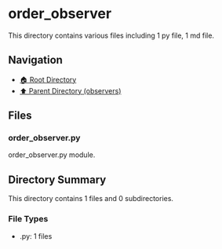 # order_observer

This directory contains various files including 1 py file, 1 md file.

## Navigation

* [🏠 Root Directory](/backtest/observers/order_observer/../backtest/observers/order_observer/../backtest/observers/order_observer/..README.md)
* [⬆️ Parent Directory (observers)](../README.md)

## Files

### order_observer.py

order_observer.py module.

## Directory Summary

This directory contains 1 files and 0 subdirectories.

### File Types

* .py: 1 files

